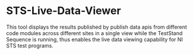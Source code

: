 # STS-Live-Data-Viewer
This tool displays the results published by publish data apis from different code modules across different sites in a single view while the TestStand Sequence is running, thus enables the live data viewing capability for NI STS test programs.
